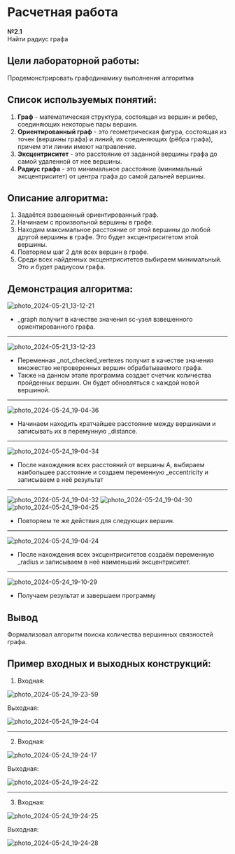 # Расчетная работа
**№2.1**    
Найти радиус графа
## Цели лабораторной работы:
Продемонстрировать графодинамику выполнения алгоритма

## Список используемых понятий:
1. **Граф** - математическая структура, состоящая из вершин и ребер, соединяющих некоторые пары вершин.
2. **Ориентированный граф** - это геометрическая фигура, состоящая из точек (вершины графа) и линий, их соединяющих (рёбра графа), причем эти линии имеют направление.
3. **Эксцентриситет** - это расстояние от заданной вершины графа до самой удаленной от нее вершины.
4. **Радиус графа** - это минимальное расстояние (минимальный эксцентриситет) от центра графа до самой дальней вершины.

## Описание алгоритма:
1. Задаётся взвешенный ориентированный граф.
2. Начинаем с произвольной вершины в графе.
3. Находим максимальное расстояние от этой вершины до любой другой вершины в графе. Это будет эксцентриситетом этой вершины.
4. Повторяем шаг 2 для всех вершин в графе.
5. Среди всех найденных эксцентриситетов выбираем минимальный. Это и будет радиусом графа.

## Демонстрация алгоритма:


![photo_2024-05-21_13-12-21](https://github.com/iis-32170x/RPIIS/assets/147064507/6e4164c0-9a01-424f-a719-454a621d6543)


* _graph получит в качестве значения sc-узел взвешенного ориентированного графа.
******


![photo_2024-05-21_13-12-23](https://github.com/iis-32170x/RPIIS/assets/147064507/5249362b-2df2-4767-8955-3d74a1f22c1f)


* Переменная _not_checked_vertexes получит в качестве значения множество непроверенных
вершин обрабатываемого графа.
* Также на данном этапе программа создает счетчик количества пройденных вершин. Он будет обновляться с каждой новой вершиной.
******


![photo_2024-05-24_19-04-36](https://github.com/iis-32170x/RPIIS/assets/147064507/6f190641-3fbb-47ee-8384-681c6f4ed9a3)


* Начинаем находить кратчайшее расстояние между вершинами и записывать их в перемунную _distance.
******


![photo_2024-05-24_19-04-34](https://github.com/iis-32170x/RPIIS/assets/147064507/31e1f40e-67f6-44be-84a4-869e8a203f6a)


* После нахождения всех расстояний от вершины А, выбираем наибольшее расстояние и создаем переменную _eccentricity и записываем в неё результат
******


![photo_2024-05-24_19-04-32](https://github.com/iis-32170x/RPIIS/assets/147064507/b47737f0-f470-42a5-8766-38891c566ed3)
![photo_2024-05-24_19-04-30](https://github.com/iis-32170x/RPIIS/assets/147064507/9f4b22ab-0985-46ba-841b-14f8aaf690ab)
![photo_2024-05-24_19-04-25](https://github.com/iis-32170x/RPIIS/assets/147064507/f71d47b1-3376-4d03-8367-f6862234d57a)


* Повторяем те же действия для следующих вершин.
******
  
  
![photo_2024-05-24_19-04-24](https://github.com/iis-32170x/RPIIS/assets/147064507/6dbdd9df-8767-4a14-b08a-6ff3f78a5a76)


* После нахождения всех эксцентриситетов создаём переменную _radius и записываем в неё наименьший эксцентриситет.
******


![photo_2024-05-24_19-10-29](https://github.com/iis-32170x/RPIIS/assets/147064507/dee0c68b-b796-4355-9f2a-20ac9ad7b208)


* Получаем результат и завершаем программу


## Вывод
Формализовал алгоритм поиска количества вершинных связностей графа.


## Пример входных и выходных конструкций:

1. Входная:

![photo_2024-05-24_19-23-59](https://github.com/iis-32170x/RPIIS/assets/147064507/28c81261-c63d-49bb-b043-a096db3fea02)


Выходная:

![photo_2024-05-24_19-24-04](https://github.com/iis-32170x/RPIIS/assets/147064507/5f2f1ba5-d382-4f95-b613-3ab63fc75b4f)

******

2. Входная:

![photo_2024-05-24_19-24-17](https://github.com/iis-32170x/RPIIS/assets/147064507/ff095d08-7886-495e-a841-496f3b458154)


Выходная:

![photo_2024-05-24_19-24-22](https://github.com/iis-32170x/RPIIS/assets/147064507/ecb9e51c-57b8-4081-9aa9-8f5b7a2c90d0)

******

3. Входная:

![photo_2024-05-24_19-24-25](https://github.com/iis-32170x/RPIIS/assets/147064507/c53fe1c0-e664-41bf-b99f-4cd81aaf858d)

Выходная:

![photo_2024-05-24_19-24-28](https://github.com/iis-32170x/RPIIS/assets/147064507/38373a53-f19c-4976-83e6-c7d74fa0ec49)

